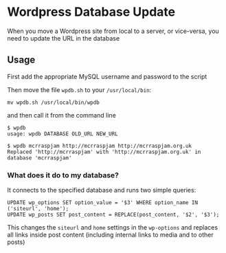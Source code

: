 # Wordpress Database Update

When you move a Wordpress site from local to a server, or vice-versa, you need to update the URL in the database

## Usage

First add the appropriate MySQL username and password to the script

Then move the file ```wpdb.sh``` to your ```/usr/local/bin```:
```
mv wpdb.sh /usr/local/bin/wpdb
```

and then call it from the command line

```
$ wpdb
usage: wpdb DATABASE OLD_URL NEW_URL

$ wpdb mcrraspjam http://mcrraspjam http://mcrraspjam.org.uk
Replaced 'http://mcrraspjam' with 'http://mcrraspjam.org.uk' in database 'mcrraspjam'
```

### What does it do to my database?

It connects to the specified database and runs two simple queries:
```
UPDATE wp_options SET option_value = '$3' WHERE option_name IN ('siteurl', 'home');
UPDATE wp_posts SET post_content = REPLACE(post_content, '$2', '$3');
```

This changes the ```siteurl``` and ```home``` settings in the ```wp-options``` and replaces all links inside post content (including internal links to media and to other posts)
